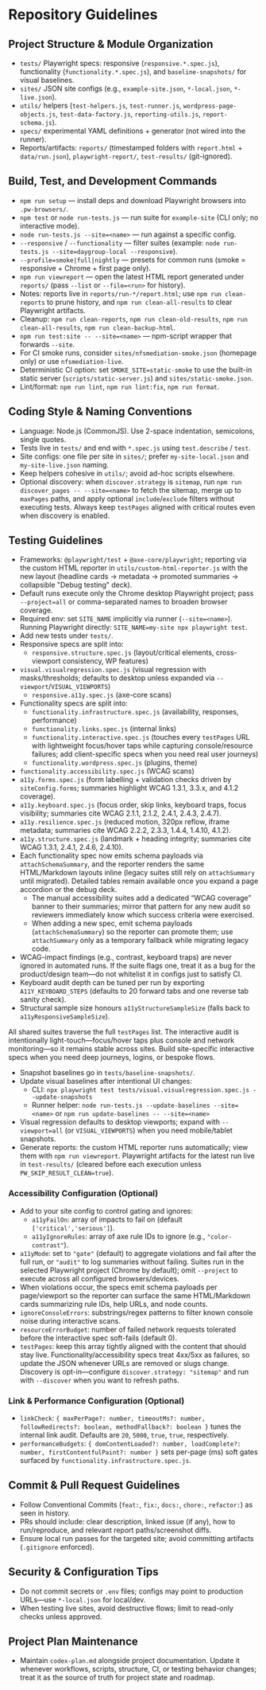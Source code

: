 # Repository Guidelines

## Project Structure & Module Organization
- `tests/` Playwright specs: responsive (`responsive.*.spec.js`), functionality (`functionality.*.spec.js`), and `baseline-snapshots/` for visual baselines.
- `sites/` JSON site configs (e.g., `example-site.json`, `*-local.json`, `*-live.json`).
- `utils/` helpers (`test-helpers.js`, `test-runner.js`, `wordpress-page-objects.js`, `test-data-factory.js`, `reporting-utils.js`, `report-schema.js`).
- `specs/` experimental YAML definitions + generator (not wired into the runner).
- Reports/artifacts: `reports/` (timestamped folders with `report.html` + `data/run.json`), `playwright-report/`, `test-results/` (git-ignored).

## Build, Test, and Development Commands
- `npm run setup` — install deps and download Playwright browsers into `.pw-browsers/`.
- `npm test` or `node run-tests.js` — run suite for `example-site` (CLI only; no interactive mode).
- `node run-tests.js --site=<name>` — run against a specific config.
- `--responsive` / `--functionality` — filter suites (example: `node run-tests.js --site=daygroup-local --responsive`).
- `--profile=smoke|full|nightly` — presets for common runs (smoke = responsive + Chrome + first page only).
- `npm run viewreport` — open the latest HTML report generated under `reports/` (pass `--list` or `--file=<run>` for history).
- Notes: reports live in `reports/run-*/report.html`; use `npm run clean-reports` to prune history, and `npm run clean-all-results` to clear Playwright artifacts.
- Cleanup: `npm run clean-reports`, `npm run clean-old-results`, `npm run clean-all-results`, `npm run clean-backup-html`.
- `npm run test:site -- --site=<name>` — npm-script wrapper that forwards `--site`.
- For CI smoke runs, consider `sites/nfsmediation-smoke.json` (homepage only) or use `nfsmediation-live`.
 - Deterministic CI option: set `SMOKE_SITE=static-smoke` to use the built-in static server (`scripts/static-server.js`) and `sites/static-smoke.json`.
 - Lint/format: `npm run lint`, `npm run lint:fix`, `npm run format`.

## Coding Style & Naming Conventions
- Language: Node.js (CommonJS). Use 2-space indentation, semicolons, single quotes.
- Tests live in `tests/` and end with `*.spec.js` using `test.describe` / `test`.
- Site configs: one file per site in `sites/`; prefer `my-site-local.json` and `my-site-live.json` naming.
- Keep helpers cohesive in `utils/`; avoid ad-hoc scripts elsewhere.
- Optional discovery: when `discover.strategy` is `sitemap`, run `npm run discover_pages -- --site=<name>` to fetch the sitemap, merge up to `maxPages` paths, and apply optional `include`/`exclude` filters without executing tests. Always keep `testPages` aligned with critical routes even when discovery is enabled.

## Testing Guidelines
- Frameworks: `@playwright/test` + `@axe-core/playwright`; reporting via the custom HTML reporter in `utils/custom-html-reporter.js` with the new layout (headline cards → metadata → promoted summaries → collapsible "Debug testing" deck).
- Default runs execute only the Chrome desktop Playwright project; pass `--project=all` or comma-separated names to broaden browser coverage.
- Required env: set `SITE_NAME` implicitly via runner (`--site=<name>`). Running Playwright directly: `SITE_NAME=my-site npx playwright test`.
- Add new tests under `tests/`.
- Responsive specs are split into:
  - `responsive.structure.spec.js` (layout/critical elements, cross-viewport consistency, WP features)
- `visual.visualregression.spec.js` (visual regression with masks/thresholds; defaults to desktop unless expanded via `--viewport`/`VISUAL_VIEWPORTS`)
  - `responsive.a11y.spec.js` (axe-core scans)
- Functionality specs are split into:
  - `functionality.infrastructure.spec.js` (availability, responses, performance)
  - `functionality.links.spec.js` (internal links)
  - `functionality.interactive.spec.js` (touches every `testPages` URL with lightweight focus/hover taps while capturing console/resource failures; add client-specific specs when you need real user journeys)
  - `functionality.wordpress.spec.js` (plugins, theme)
- `functionality.accessibility.spec.js` (WCAG scans)
- `a11y.forms.spec.js` (form labelling + validation checks driven by `siteConfig.forms`; summaries highlight WCAG 1.3.1, 3.3.x, and 4.1.2 coverage).
- `a11y.keyboard.spec.js` (focus order, skip links, keyboard traps, focus visibility; summaries cite WCAG 2.1.1, 2.1.2, 2.4.1, 2.4.3, 2.4.7).
- `a11y.resilience.spec.js` (reduced motion, 320px reflow, iframe metadata; summaries cite WCAG 2.2.2, 2.3.3, 1.4.4, 1.4.10, 4.1.2).
- `a11y.structure.spec.js` (landmark + heading integrity; summaries cite WCAG 1.3.1, 2.4.1, 2.4.6, 2.4.10).
- Each functionality spec now emits schema payloads via `attachSchemaSummary`, and the reporter renders the same HTML/Markdown layouts inline (legacy suites still rely on `attachSummary` until migrated). Detailed tables remain available once you expand a page accordion or the debug deck.
  - The manual accessibility suites add a dedicated “WCAG coverage” banner to their summaries; mirror that pattern for any new audit so reviewers immediately know which success criteria were exercised.
  - When adding a new spec, emit schema payloads (`attachSchemaSummary`) so the reporter can promote them; use `attachSummary` only as a temporary fallback while migrating legacy code.
- WCAG-impact findings (e.g., contrast, keyboard traps) are never ignored in automated runs. If the suite flags one, treat it as a bug for the product/design team—do not whitelist it in configs just to satisfy CI.
- Keyboard audit depth can be tuned per run by exporting `A11Y_KEYBOARD_STEPS` (defaults to 20 forward tabs and one reverse tab sanity check).
- Structural sample size honours `a11yStructureSampleSize` (falls back to `a11yResponsiveSampleSize`).

All shared suites traverse the full `testPages` list. The interactive audit is intentionally light-touch—focus/hover taps plus console and network monitoring—so it remains stable across sites. Build site-specific interactive specs when you need deep journeys, logins, or bespoke flows.
- Snapshot baselines go in `tests/baseline-snapshots/`.
- Update visual baselines after intentional UI changes:
  - CLI: `npx playwright test tests/visual.visualregression.spec.js --update-snapshots`
  - Runner helper: `node run-tests.js --update-baselines --site=<name>` or `npm run update-baselines -- --site=<name>`
- Visual regression defaults to desktop viewports; expand with `--viewport=all` (or `VISUAL_VIEWPORTS`) when you need mobile/tablet snapshots.
- Generate reports: the custom HTML reporter runs automatically; view them with `npm run viewreport`. Playwright artifacts for the latest run live in `test-results/` (cleared before each execution unless `PW_SKIP_RESULT_CLEAN=true`).

### Accessibility Configuration (Optional)
- Add to your site config to control gating and ignores:
  - `a11yFailOn`: array of impacts to fail on (default `['critical','serious']`).
  - `a11yIgnoreRules`: array of axe rule IDs to ignore (e.g., `"color-contrast"`).
- `a11yMode`: set to `"gate"` (default) to aggregate violations and fail after the full run, or `"audit"` to log summaries without failing. Suites run in the selected Playwright project (Chrome by default); omit `--project` to execute across all configured browsers/devices.
- When violations occur, the specs emit schema payloads per page/viewport so the reporter can surface the same HTML/Markdown cards summarizing rule IDs, help URLs, and node counts.
- `ignoreConsoleErrors`: substrings/regex patterns to filter known console noise during interactive scans.
- `resourceErrorBudget`: number of failed network requests tolerated before the interactive spec soft-fails (default 0).
- `testPages`: keep this array tightly aligned with the content that should stay live. Functionality/accessibility specs treat 4xx/5xx as failures, so update the JSON whenever URLs are removed or slugs change. Discovery is opt-in—configure `discover.strategy: "sitemap"` and run with `--discover` when you want to refresh paths.

### Link & Performance Configuration (Optional)
- `linkCheck`: `{ maxPerPage?: number, timeoutMs?: number, followRedirects?: boolean, methodFallback?: boolean }` tunes the internal link audit. Defaults are `20`, `5000`, `true`, `true`, respectively.
- `performanceBudgets`: `{ domContentLoaded?: number, loadComplete?: number, firstContentfulPaint?: number }` sets per-page (ms) soft gates surfaced by `functionality.infrastructure.spec.js`.

## Commit & Pull Request Guidelines
- Follow Conventional Commits (`feat:`, `fix:`, `docs:`, `chore:`, `refactor:`) as seen in history.
- PRs should include: clear description, linked issue (if any), how to run/reproduce, and relevant report paths/screenshot diffs.
- Ensure local run passes for the targeted site; avoid committing artifacts (`.gitignore` enforced).

## Security & Configuration Tips
- Do not commit secrets or `.env` files; configs may point to production URLs—use `*-local.json` for local/dev.
- When testing live sites, avoid destructive flows; limit to read-only checks unless approved.

## Project Plan Maintenance
- Maintain `codex-plan.md` alongside project documentation. Update it whenever workflows, scripts, structure, CI, or testing behavior changes; treat it as the source of truth for project state and roadmap.
